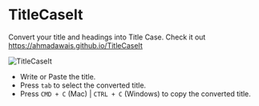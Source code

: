 # TitleCaseIt
Convert your title and headings into Title Case.
Check it out https://ahmadawais.github.io/TitleCaseIt

![TitleCaseIt](https://i.imgur.com/IoZQh1Y.png)

- Write or Paste the title.
- Press `tab` to select the converted title.
- Press `CMD + C` (Mac) | `CTRL + C` (Windows) to copy the converted title.
